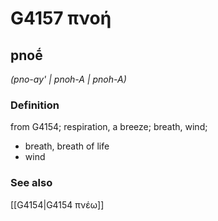 # G4157 πνοή

## pnoḗ

_(pno-ay' | pnoh-A | pnoh-A)_

### Definition

from G4154; respiration, a breeze; breath, wind; 

- breath, breath of life
- wind

### See also

[[G4154|G4154 πνέω]]
